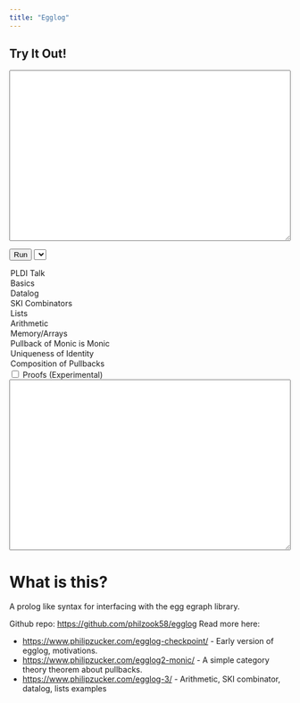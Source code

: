 ```yaml
---
title: "Egglog"
---
```


## Try It Out!

<script type="module">
        export { run };
        import init, { run_wasm } from './pkg/egglog.js';

        async function run() {
            await init();
            var query = document.getElementById("query").value;
            var proof = document.getElementById("proofmode").checked;
            var graph = false;
            const result = run_wasm(query, proof, graph);
            console.log(result);
            document.getElementById("result").value = result;

        }
        window.run = run;
        //run();
</script>

<script>
function pickerbox(select){
    var xhr = new XMLHttpRequest();
    xhr.open('GET', `/egglog/examples/${select.value}`, true);

    // If specified, responseType must be empty string or "text"
    xhr.responseType = 'text';

    xhr.onload = function () {
        if (xhr.readyState === xhr.DONE) {
            if (xhr.status === 200) {
                //console.log(xhr.response);
                //console.log(xhr.responseText);
                document.getElementById("query").value = xhr.responseText;
            }
        }
    };

    xhr.send(null);
}
window.onload = () => {
    urlParams = new URLSearchParams(window.location.search);
    url_eaxmple = urlParams.get('example');

    picker = document.getElementById("examplepicker")
    if(url_eaxmple != null){
        picker.value = url_eaxmple;
    }
    pickerbox(picker)

    
    }
</script>

<textarea id="query" rows="20" style="width:100%">
</textarea>
<button onclick="run()">Run</button>
<select name="example" onchange="pickerbox(this)" id="examplepicker">
  <option value="talk.pl">PLDI Talk</option>
  <option value="basics.pl">Basics</option>
   <option value="datalog.pl">Datalog</option>
   <option value="ski.pl">SKI Combinators</option>
   <option value="lists.pl">Lists</option>
  <option value="arith.pl">Arithmetic</option>
  <option value="mem.pl">Memory/Arrays</option>
  <option value="cat1.pl">Pullback of Monic is Monic</option>
  <option value="id_unique.pl">Uniqueness of Identity</option>
  <option value="pb_compose.pl">Composition of Pullbacks</option>
</select>
<input type="checkbox" id="proofmode" name="proofmode" value="">
<label for="proofmode"> Proofs (Experimental) </label><br>
<textarea id="result" rows="20" style="width:100%"> </textarea>

# What is this?

A prolog like syntax for interfacing with the egg egraph library.

Github repo: <https://github.com/philzook58/egglog>
Read more here: 
- <https://www.philipzucker.com/egglog-checkpoint/> - Early version of egglog, motivations.
- <https://www.philipzucker.com/egglog2-monic/> - A simple category theory theorem about pullbacks.
- <https://www.philipzucker.com/egglog-3/> - Arithmetic, SKI combinator, datalog, lists examples
